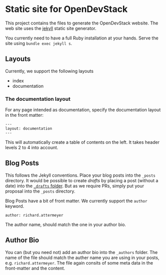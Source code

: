 # Static site for OpenDevStack

This project contains the files to generate the OpenDevStack website.
The web site uses the [jekyll](https://jekyllrb.com) static site generator.

You currently need to have a full Ruby installation at your hands.
Serve the site using `bundle exec jekyll s`.

## Layouts

Currently, we support the following layouts

* index
* documentation


### The documentation layout

For any page intended as documentation, specify the documentation layout in the front matter:

```
---
layout: documentation
---
```

This will automatically create a table of contents on the left.
It takes header levels 2 to 4 into account.


## Blog Posts

This follows the Jekyll conventions. Place your blog posts into the `_posts` directory.
It would be possible to create _drafts_ by placing a post (without a date) into the [`_drafts` folder](https://jekyllrb.com/docs/posts/).
But as we require PRs, simply put your proposal into the `_posts` directory.

Blog Posts have a bit of front matter.
We currently support the `author` keyword.

    author: richard.attermeyer

The author name, should match the one in your author bio.

## Author Bio

You can (but you need not) add an author bio into the `_authors` folder.
The name of the file should match the auther name you are using in your posts, e.g. `richard.attermeyer`.
The file again consits of some meta data in the front-matter and the content.
